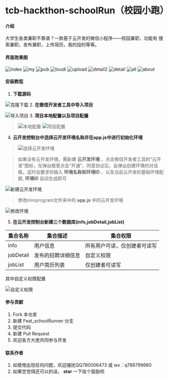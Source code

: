 # tcb-hackthon-schoolRun（校园小跑）

#### 介绍
大学生各类兼职不靠谱？一款基于云开发的微信小程序——校园兼职，功能有 搜索兼职，发布兼职，上传简历，我的投的等等。
#### 界面效果图
![index](https://images.gitee.com/uploads/images/2020/0406/093813_3079185c_4896788.png "index.png")
![my](https://images.gitee.com/uploads/images/2020/0406/093804_c76fd552_4896788.png "my.png")
![pub](https://images.gitee.com/uploads/images/2020/0406/093831_c847068d_4896788.png "pub.png")
![toudi](https://images.gitee.com/uploads/images/2020/0406/093854_c63bf907_4896788.png "toudi.png")
![upload](https://images.gitee.com/uploads/images/2020/0406/093905_07c0ac6d_4896788.png "upload.png")
![detail2](https://images.gitee.com/uploads/images/2020/0406/093746_f23d66a5_4896788.png "detail2.png")
![detail](https://images.gitee.com/uploads/images/2020/0406/093735_a653546d_4896788.png "detail.png")
![all](https://images.gitee.com/uploads/images/2020/0406/093443_c815ab98_4896788.png "all.png")
![about](https://images.gitee.com/uploads/images/2020/0406/093415_80dbcfea_4896788.png "about.png")
#### 安装教程

1.   **下载源码** 

  ![克隆下载](https://images.gitee.com/uploads/images/2020/0406/083352_9660b277_4896788.png "(N51ZJ[6E`N@U~U{6@D5QTP.png")
2.  **在微信开发者工具中导入项目** 

  ![导入项目](https://images.gitee.com/uploads/images/2020/0406/084212_d8d34294_4896788.png "UFOX36H_SBKY@HK9})5`_VK.png")
3.   **项目本地配置以及项目配置** 

>  ![本地配置](https://images.gitee.com/uploads/images/2020/0406/084028_f25bed17_4896788.png "MQ)1XH4U4~3}VWZ){A35GB7.png")
>     ![项目配置](https://images.gitee.com/uploads/images/2020/0406/084114_455e307a_4896788.png "XFXC_J42B9X8ZKL)%A@~1VW.png")
4.   **云开发控制台中选择云开发环境名称并在app.js中进行初始化环境** 

    

> ![选择云开发环境](https://images.gitee.com/uploads/images/2020/0406/084546_b3a11a13_4896788.png "0INU_5`[XPC1}85(%]H_MG8.png")

> 如果没有云开发环境，需新建 **云开发环境** ，点击微信开发者工具的“云开发”图标，在弹出框里点击“开通”，同意协议后，会弹出创建环境的对话框。这时会要求你输入 **环境名称和环境ID** ，以及当前云开发的基础环境配额, **环境ID** 自动生成即可

![新建云开发环境](https://images.gitee.com/uploads/images/2020/0406/085123_6ff7853a_4896788.png "4(1MT0NWNA95ZCCZ2`4NEJB.png")

>   修改miniprogram文件夹中的 **app.js** 中的云开发环境

 ![修改环境](https://images.gitee.com/uploads/images/2020/0406/085317_6bdf633b_4896788.png "S6QYEOWZ]70YL[K@4)NXLHK.png")


5.  **在云开发控制台新建三个数据库(info,jobDetail,jobList)** 

  | 集合名称  | 集合描述           | 集合权限                     |
  | --------- | ------------------ | ---------------------------- |
  | info      | 用户信息           | 所有用户可读，仅创建者可读写 |
  | jobDetail | 发布的招聘详细信息 | 自定义权限                   |
  | jobList   | 用户简历列表       | 仅创建者可读写               |


  其中自定义权限配置

  ![自定义权限](https://images.gitee.com/uploads/images/2020/0406/091308_070581e2_4896788.png "O3JC`]Z)O}ZE2KD88_I7`4Y.png")

#### 参与贡献

1.  Fork 本仓库
2.  新建 Feat_schoolRunner 分支
3.  提交代码
4.  新建 Pull Request
5.  欢迎各方大佬共同参与开发

#### 联系作者

1.  如使用出现任何问题，欢迎骚扰QQ780006473 或 wx：q788799660
2.  如果您觉得还可以的话， **star** 一下给个鼓励呗